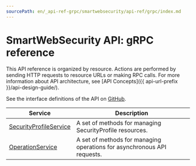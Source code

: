 ```yaml
---
sourcePath: en/_api-ref-grpc/smartwebsecurity/api-ref/grpc/index.md
---
```

# SmartWebSecurity API: gRPC reference
This API reference is organized by resource. Actions are performed by sending HTTP requests to resource URLs or making RPC calls. For more information about API architecture, see [API Concepts]({{ api-url-prefix }}/api-design-guide/).

See the interface definitions of the API on [GitHub](https://github.com/yandex-cloud/cloudapi).

Service | Description
--- | ---
[SecurityProfileService](./security_profile_service.md) | A set of methods for managing SecurityProfile resources.
[OperationService](./operation_service.md) | A set of methods for managing operations for asynchronous API requests.
